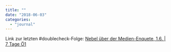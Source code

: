 ```yaml
---
title: ""
date: "2018-06-03"
categories: 
  - "journal"
---
```


Link zur letzten #doublecheck-Folge: [Nebel über der Medien-Enquete, 1.6. | 7 Tage Ö1](https://oe1.orf.at/player/20180601/514521)

